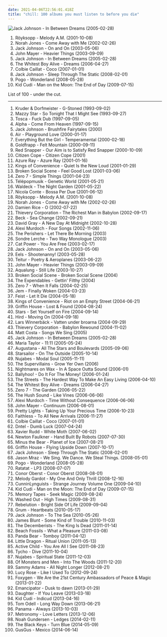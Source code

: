 ```yaml
---
date: 2021-04-06T22:56:01.418Z
title: "chill: 100 albums you must listen to before you die"
---
```

![Jack Johnson - In Between Dreams (2005-02-28)](http://coverartarchive.org/release/8803a42d-59ca-4eee-83ba-61fae63856f5/6148270094-500.jpg "Jack Johnson - In Between Dreams (2005-02-28)")
<ol class="albums">
<li data-cover="https://img.discogs.com/cCrsEjLACyczWsYITTOxwaMW5rM=/fit-in/500x500/filters:strip_icc():format(jpeg):mode_rgb():quality(90)/discogs-images/R-1831286-1251312241.jpeg.jpg" data-tags="electronic, chillout" role="button">Röyksopp - Melody A.M. (2001-10-08)</li>
<li data-cover="http://coverartarchive.org/release/a7b9e4e4-b21e-4c70-8aee-5fa555796225/16662903606-500.jpg" data-tags="jazz" role="button">Norah Jones - Come Away with Me (2002-02-26)</li>
<li data-cover="http://coverartarchive.org/release/972a10fd-c0b7-47c4-9c72-267a8e6aec38/23562352835-500.jpg" data-tags="acoustic, jack johnson" role="button">Jack Johnson - On and On (2003-05-06)</li>
<li data-cover="http://coverartarchive.org/release/de5686c7-a301-476e-b4df-61f67f83824b/6621900880-500.jpg" data-tags="john mayer, rock" role="button">John Mayer - Heavier Things (2003-09-09)</li>
<li data-cover="http://coverartarchive.org/release/8803a42d-59ca-4eee-83ba-61fae63856f5/6148270094-500.jpg" data-tags="acoustic" role="button">Jack Johnson - In Between Dreams (2005-02-28)</li>
<li data-cover="http://coverartarchive.org/release/991663bf-fc45-422f-bf7f-7e713c22b591/17925341829-500.jpg" data-tags="indie" role="button">The Whitest Boy Alive - Dreams (2006-04-27)</li>
<li data-cover="http://coverartarchive.org/release/402e7158-57a2-48c1-9ecc-83a78f3f6c8e/2859644033-500.jpg" data-tags="pop" role="button">Colbie Caillat - Coco (2007-01-01)</li>
<li data-cover="https://via.placeholder.com/450" data-tags="acoustic" role="button">Jack Johnson - Sleep Through The Static (2008-02-01)</li>
<li data-cover="http://coverartarchive.org/release/5505f51b-7b24-43f1-858d-07f53a7bb9f9/7274269501-500.jpg" data-tags="electronic, chill" role="button">Pogo - Wonderland (2008-05-28)</li>
<li data-cover="http://coverartarchive.org/release/e44d998a-0b74-4bbf-b0b1-f8cb5541169d/2727460436-500.jpg" data-tags="hip-hop" role="button">Kid Cudi - Man on the Moon: The End of Day (2009-07-15)</li>
</ol>
List of 100 - under the cut.
<!-- more -->

_________________

<ol class="albums">
<li data-cover="https://via.placeholder.com/450" data-tags="chillout, downtempo" role="button">
Kruder & Dorfmeister - G-Stoned (1993-09-02)
</li>
<li data-cover="http://coverartarchive.org/release/d9fa44a6-c79b-4b70-806b-af5eb748e8f8/5320516788-500.jpg" data-tags="dream pop, female vocalists, alternative, 90s" role="button">
Mazzy Star - So Tonight That I Might See (1993-09-27)
</li>
<li data-cover="http://coverartarchive.org/release/fb8647ff-066b-4e9e-b9b0-791f39bcfa13/4530526778-500.jpg" data-tags="dub, chill" role="button">
Tosca - Fuck Dub (1997-09-05)
</li>
<li data-cover="http://coverartarchive.org/release/a66fb9a6-a459-4e75-90a4-9eb7e33ad88c/14902634422-500.jpg" data-tags="electronic, downtempo" role="button">
Alpha - Come From Heaven (1997-09-15)
</li>
<li data-cover="http://coverartarchive.org/release/34c07ea9-63ff-4d69-bfb2-279d52dda6da/27925708299-500.jpg" data-tags="acoustic" role="button">
Jack Johnson - Brushfire Fairytales (2000)
</li>
<li data-cover="https://img.discogs.com/JWuw0UE5HpiFwbNxrVzNNAPGvzY=/fit-in/600x634/filters:strip_icc():format(jpeg):mode_rgb():quality(90)/discogs-images/R-5533033-1395824414-7881.jpeg.jpg" data-tags="chill, eerie" role="button">
Air - Playground Love (2000-01-17)
</li>
<li data-cover="https://img.discogs.com/JEY2_TU_EjI0KyZQpik9qP0mL6E=/fit-in/500x499/filters:strip_icc():format(jpeg):mode_rgb():quality(90)/discogs-images/R-83089-1379059481-7854.jpeg.jpg" data-tags="electronica, everything but the girl, electronic, lounge" role="button">
Everything But the Girl - Temperamental (2000-02-18)
</li>
<li data-cover="http://coverartarchive.org/release/a9c71b51-ad11-436e-b759-9f23c324433a/5128575556-500.jpg" data-tags="trip-hop, electronic" role="button">
Goldfrapp - Felt Mountain (2000-09-11)
</li>
<li data-cover="https://img.discogs.com/ZbrsdUmD4Y5chbo590OGGOHVNJs=/fit-in/600x585/filters:strip_icc():format(jpeg):mode_rgb():quality(90)/discogs-images/R-13642-1461602706-7157.jpeg.jpg" data-tags="trip-hop, chill" role="button">
Red Snapper - Our Aim is to Satisfy Red Snapper (2000-10-09)
</li>
<li data-cover="http://coverartarchive.org/release/1c382e7a-1efa-46fb-9fcf-fca60599fe71/6110111109-500.jpg" data-tags="chillout" role="button">
Citizen Cope - Citizen Cope (2001)
</li>
<li data-cover="http://coverartarchive.org/release/e02ccb17-e073-4439-a38c-a5008e1bcead/22576180833-500.jpg" data-tags="female vocalists, 00s" role="button">
Azure Ray - Azure Ray (2001-01-16)
</li>
<li data-cover="https://img.discogs.com/lsz4cKVgVZ2Y5vbRL35Nv2_vGoo=/fit-in/600x600/filters:strip_icc():format(jpeg):mode_rgb():quality(90)/discogs-images/R-9784862-1526804148-7507.jpeg.jpg" data-tags="acoustic, indie pop, indie" role="button">
Kings of Convenience - Quiet Is the New Loud (2001-01-29)
</li>
<li data-cover="http://coverartarchive.org/release/bcc94f56-bdb0-32b7-9d1b-fda488bff5dc/27138605951-500.jpg" data-tags="post-rock, ambient" role="button">
Broken Social Scene - Feel Good Lost (2001-03-06)
</li>
<li data-cover="http://coverartarchive.org/release/492ba46b-0c4b-48c6-8dae-162058dc95e9/12184142601-500.jpg" data-tags="chillout, downtempo" role="button">
Zero 7 - Simple Things (2001-04-23)
</li>
<li data-cover="http://coverartarchive.org/release/51622cb0-251f-4cf8-8e1c-79a27c340e24/4049466485-500.jpg" data-tags="electronic, chillout, downtempo, trip-hop" role="button">
Télépopmusik - Genetic World (2001-05-21)
</li>
<li data-cover="http://coverartarchive.org/release/f58e4f08-9204-4898-b0d2-69fe5367e602/16928251797-500.jpg" data-tags="chillout, trip-hop" role="button">
Waldeck - The Night Garden (2001-05-22)
</li>
<li data-cover="http://coverartarchive.org/release/96fe63e2-7ded-4b69-a79d-b7ff407dcd69/17622833440-500.jpg" data-tags="jazz, nu jazz, bossa nova" role="button">
Nicola Conte - Bossa Per Due (2001-06-12)
</li>
<li data-cover="https://img.discogs.com/cCrsEjLACyczWsYITTOxwaMW5rM=/fit-in/500x500/filters:strip_icc():format(jpeg):mode_rgb():quality(90)/discogs-images/R-1831286-1251312241.jpeg.jpg" data-tags="electronic, chillout" role="button">
Röyksopp - Melody A.M. (2001-10-08)
</li>
<li data-cover="http://coverartarchive.org/release/a7b9e4e4-b21e-4c70-8aee-5fa555796225/16662903606-500.jpg" data-tags="jazz" role="button">
Norah Jones - Come Away with Me (2002-02-26)
</li>
<li data-cover="https://img.discogs.com/ZQlQz6fBE2IohmkyyWgN2qBYtbw=/fit-in/150x150/filters:strip_icc():format(jpeg):mode_rgb():quality(90)/discogs-images/R-1222805-1202239031.jpeg.jpg" data-tags="acoustic, singer-songwriter, folk" role="button">
Damien Rice - O (2002-07-22)
</li>
<li data-cover="http://coverartarchive.org/release/1770ef1b-d12b-4b23-b594-a3d471c3d600/8933157864-500.jpg" data-tags="chillout, downtempo, lounge" role="button">
Thievery Corporation - The Richest Man in Babylon (2002-09-17)
</li>
<li data-cover="http://coverartarchive.org/release/09dc8894-bb52-4edd-a31b-e74e30753a44/7066111416-500.jpg" data-tags="singer-songwriter, acoustic, beck" role="button">
Beck - Sea Change (2002-09-21)
</li>
<li data-cover="https://img.discogs.com/WzbJDXRzzzM2cmt_BMVL8XTobkQ=/fit-in/593x600/filters:strip_icc():format(jpeg):mode_rgb():quality(90)/discogs-images/R-4105558-1407871165-2815.jpeg.jpg" data-tags="chill, acoustic, david gray" role="button">
David Gray - A New Day At Midnight (2002-10-28)
</li>
<li data-cover="http://coverartarchive.org/release/5c2e6103-520e-4459-b2d3-d74e86b608ae/17932879162-500.jpg" data-tags="indie, folk" role="button">
Alexi Murdoch - Four Songs (2002-11-06)
</li>
<li data-cover="https://img.discogs.com/81sbJ_evVaaWj-YpvigRUHot62Y=/fit-in/289x288/filters:strip_icc():format(jpeg):mode_rgb():quality(90)/discogs-images/R-6185789-1425292961-3289.jpeg.jpg" data-tags="indie" role="button">
The Perishers - Let There Be Morning (2003)
</li>
<li data-cover="https://img.discogs.com/lJfsIbR1eYiKn_7LBqccO0cXZ20=/fit-in/600x600/filters:strip_icc():format(jpeg):mode_rgb():quality(90)/discogs-images/R-759412-1284497750.jpeg.jpg" data-tags="singer-songwriter, albums i played hell out of, two way monologue" role="button">
Sondre Lerche - Two Way Monologue (2003)
</li>
<li data-cover="http://coverartarchive.org/release/81505ed6-1ad0-4e45-8f48-662fecfa7a75/3816099541-500.jpg" data-tags="singer-songwriter, indie, female vocalists" role="button">
Cat Power - You Are Free (2003-02-17)
</li>
<li data-cover="http://coverartarchive.org/release/972a10fd-c0b7-47c4-9c72-267a8e6aec38/23562352835-500.jpg" data-tags="acoustic, jack johnson" role="button">
Jack Johnson - On and On (2003-05-06)
</li>
<li data-cover="http://coverartarchive.org/release/2a15446f-a6b7-4e9c-82b9-a4685ef6b269/1607144291-500.jpg" data-tags="alternative, indie rock" role="button">
Eels - Shootenanny! (2003-05-28)
</li>
<li data-cover="http://coverartarchive.org/release/8dc17780-6a26-4ccb-91c9-23d568de83d4/27879377982-500.jpg" data-tags="teitur" role="button">
Teitur - Poetry & Aeroplanes (2003-06-22)
</li>
<li data-cover="http://coverartarchive.org/release/de5686c7-a301-476e-b4df-61f67f83824b/6621900880-500.jpg" data-tags="john mayer, rock" role="button">
John Mayer - Heavier Things (2003-09-09)
</li>
<li data-cover="https://img.discogs.com/3Sm3W8uRKa4ng_mHSjtC02riH8A=/fit-in/150x150/filters:strip_icc():format(jpeg):mode_rgb():quality(90)/discogs-images/R-2208233-1323194011.jpeg.jpg" data-tags="soundtrack, jazz, chill, alternative, power pop, singer-songwriter, britpop, pop-rock, io, amaranth, purchase, hard to find, maarts, still life, happy at work, favorite cds, thoughtfully, wanted album, granka, go get it" role="button">
Aqualung - Still Life (2003-10-27)
</li>
<li data-cover="http://coverartarchive.org/release/2d71439b-d7ad-42a0-b8cb-0d53e4d36e51/9269110098-500.jpg" data-tags="indie rock, indie" role="button">
Broken Social Scene - Broken Social Scene (2004)
</li>
<li data-cover="http://coverartarchive.org/release/394546f4-2c4f-4f67-a8ad-137b6ca3edec/13313814649-500.jpg" data-tags="heavy metal, chill, rock, punk, reggae, dub, ska, boogie on down, love songs that rock" role="button">
The Expendables - Gettin' Filthy (2004)
</li>
<li data-cover="https://img.discogs.com/J9Tu6lndSIaA29Jg85GuI0GDcWI=/fit-in/400x400/filters:strip_icc():format(jpeg):mode_rgb():quality(90)/discogs-images/R-1935782-1253543842.jpeg.jpg" data-tags="chillout" role="button">
Zero 7 - When It Falls (2004-02-25)
</li>
<li data-cover="http://coverartarchive.org/release/dfb9db5d-bb8c-4fcd-a256-96841b6d090a/7929248241-500.jpg" data-tags="pop, female vocalists" role="button">
Jem - Finally Woken (2004-03-23)
</li>
<li data-cover="https://img.discogs.com/eU2kHxppsdd5tQ2SLv80GIxVNz8=/fit-in/600x600/filters:strip_icc():format(jpeg):mode_rgb():quality(90)/discogs-images/R-1006592-1520070252-6057.jpeg.jpg" data-tags="female vocalists, indie" role="button">
Feist - Let It Die (2004-05-18)
</li>
<li data-cover="https://img.discogs.com/t2DFzehygut-LLu8PiP0MATU-Zo=/fit-in/600x591/filters:strip_icc():format(jpeg):mode_rgb():quality(90)/discogs-images/R-298445-1179488924.jpeg.jpg" data-tags="indie, acoustic, norwegian" role="button">
Kings of Convenience - Riot on an Empty Street (2004-06-21)
</li>
<li data-cover="http://coverartarchive.org/release/ffb07277-c860-4ed0-957f-539096995573/17531246316-500.jpg" data-tags="chill, folk, singer-songwriter, folk rock, 00s" role="button">
Griffin House - Lost & Found (2004-08-24)
</li>
<li data-cover="https://img.discogs.com/8FIA2sz1_BotHhDwNL31gjdQ-mU=/fit-in/600x600/filters:strip_icc():format(jpeg):mode_rgb():quality(90)/discogs-images/R-13941067-1564536660-2325.jpeg.jpg" data-tags="indie, indie pop" role="button">
Stars - Set Yourself on Fire (2004-09-14)
</li>
<li data-cover="http://coverartarchive.org/release/7f4fa5cc-3b0d-42a0-b148-acf68726af31/28145540398-500.jpg" data-tags="lounge" role="button">
Hird - Moving On (2004-09-18)
</li>
<li data-cover="https://img.discogs.com/vTpeM_ZRvSZHvU4-5ef5DJgAaII=/fit-in/600x600/filters:strip_icc():format(jpeg):mode_rgb():quality(90)/discogs-images/R-14170893-1569176715-5293.jpeg.jpg" data-tags="chill" role="button">
Lars Winnerbäck - Vatten under broarna (2004-09-29)
</li>
<li data-cover="http://coverartarchive.org/release/a2219b6c-5c32-31ef-a8db-20805aa86310/3526715644-500.jpg" data-tags="electronica, trip-hop, chill, chillout, reggae" role="button">
Thievery Corporation - Babylon Rewound (2004-11-02)
</li>
<li data-cover="https://via.placeholder.com/450" data-tags="singer-songwriter, acoustic" role="button">
Matt Costa - Songs We Sing (2005)
</li>
<li data-cover="http://coverartarchive.org/release/8803a42d-59ca-4eee-83ba-61fae63856f5/6148270094-500.jpg" data-tags="acoustic" role="button">
Jack Johnson - In Between Dreams (2005-02-28)
</li>
<li data-cover="http://coverartarchive.org/release/e721f43f-bac5-4459-a318-f47fe57b507a/15009927886-500.jpg" data-tags="chill, indie rock, female vocalist" role="button">
Maria Taylor - 11:11 (2005-05-24)
</li>
<li data-cover="http://coverartarchive.org/release/78e0a82c-f6e3-45fe-8f5c-190ae91bf357/5143039917-500.jpg" data-tags="rock, alternative, augustana" role="button">
Augustana - All The Stars and Boulevards (2005-09-06)
</li>
<li data-cover="https://via.placeholder.com/450" data-tags="rock, britpop" role="button">
Starsailor - On The Outside (2005-10-14)
</li>
<li data-cover="http://coverartarchive.org/release/9f3a4a9b-5741-4a3b-9350-10940ce8bbf3/22229285708-500.jpg" data-tags="chillout, hip-hop, instrumental" role="button">
Nujabes - Modal Soul (2005-11-11)
</li>
<li data-cover="https://img.discogs.com/C-GIJ37K5lw77l09qevF9Di2VP0=/fit-in/600x600/filters:strip_icc():format(jpeg):mode_rgb():quality(90)/discogs-images/R-3625999-1439766596-5010.jpeg.jpg" data-tags="chill, reggae, surf, ska, summer, california, dancehall, beach, baixar depois, happy music for work" role="button">
The Supervillains - Grow Yer Own (2006)
</li>
<li data-cover="http://coverartarchive.org/release/ae6389a7-cd8c-3e62-8db1-1b9a9e6e27b9/4394479901-500.jpg" data-tags="downtempo, chillout" role="button">
Nightmares on Wax - In A Space Outta Sound (2006-01)
</li>
<li data-cover="http://coverartarchive.org/release/abc685a8-6339-4b71-bd30-1fb9b4b48ae1/2203270543-500.jpg" data-tags="chill, reggae, surf, summer, california, beach, reggae-rock, bally, happy music for work" role="button">
Ballyhoo! - Do It For The Money! (2006-01-24)
</li>
<li data-cover="http://coverartarchive.org/release/cc491072-7ed0-40c1-a36b-4499e86de2b5/10795881747-500.jpg" data-tags="hip-hop, hip hop, rap, the streets" role="button">
The Streets - The Hardest Way To Make An Easy Living (2006-04-10)
</li>
<li data-cover="http://coverartarchive.org/release/991663bf-fc45-422f-bf7f-7e713c22b591/17925341829-500.jpg" data-tags="indie" role="button">
The Whitest Boy Alive - Dreams (2006-04-27)
</li>
<li data-cover="https://via.placeholder.com/450" data-tags="chillout" role="button">
Zero 7 - The Garden (2006-05-22)
</li>
<li data-cover="http://coverartarchive.org/release/4ce7c0ae-82d9-469d-88ed-a8875175633e/17321336815-500.jpg" data-tags="indie, the hush sound" role="button">
The Hush Sound - Like Vines (2006-06-06)
</li>
<li data-cover="http://coverartarchive.org/release/c7f170ef-5b55-4711-8820-48dac859f5e2/5105968554-500.jpg" data-tags="indie, folk, singer-songwriter" role="button">
Alexi Murdoch - Time Without Consequence (2006-06-06)
</li>
<li data-cover="http://coverartarchive.org/release/8aa81e40-71f1-4a39-a631-cb06703348d4/3717995933-500.jpg" data-tags="blues, john mayer" role="button">
John Mayer - Continuum (2006-08-01)
</li>
<li data-cover="http://coverartarchive.org/release/d7548fbc-8cac-41e9-a59c-d286696ace9e/2402661758-500.jpg" data-tags="usa underground" role="button">
Pretty Lights - Taking Up Your Precious Time (2006-10-23)
</li>
<li data-cover="https://img.discogs.com/pPLsZmTwJnHlPsZS8zlvFGa-GJY=/fit-in/600x600/filters:strip_icc():format(jpeg):mode_rgb():quality(90)/discogs-images/R-8149275-1456064062-6023.jpeg.jpg" data-tags="chillout, electronic, electronica, dance, faithless" role="button">
Faithless - To All New Arrivals (2006-11-27)
</li>
<li data-cover="http://coverartarchive.org/release/402e7158-57a2-48c1-9ecc-83a78f3f6c8e/2859644033-500.jpg" data-tags="pop" role="button">
Colbie Caillat - Coco (2007-01-01)
</li>
<li data-cover="http://coverartarchive.org/release/6e9fad42-8fbe-48db-b423-6a2118ca8e28/8501407907-500.jpg" data-tags="indie rock, electro, leftfield" role="button">
Dntel - Dumb Luck (2007-04-24)
</li>
<li data-cover="https://img.discogs.com/lwkGNhHJvvJVL1mkDqV5DD_js8g=/fit-in/600x559/filters:strip_icc():format(jpeg):mode_rgb():quality(90)/discogs-images/R-1065389-1189602288.jpeg.jpg" data-tags="surf, australian" role="button">
Xavier Rudd - White Moth (2007-06-02)
</li>
<li data-cover="http://coverartarchive.org/release/eb09be91-a6c4-44f0-80a9-196c6a3372d8/21084805447-500.jpg" data-tags="british, uk, somgwriters" role="button">
Newton Faulkner - Hand Built By Robots (2007-07-30)
</li>
<li data-cover="http://coverartarchive.org/release/e3c0a8ce-6f8f-4aa2-9db0-f0a9a44504d8/2103706278-500.jpg" data-tags="indie rock, indie, mellow" role="button">
Minus the Bear - Planet of Ice (2007-08-21)
</li>
<li data-cover="https://img.discogs.com/KR2icblwxBD7a9YMMOR8JUAkRNk=/fit-in/280x280/filters:strip_icc():format(jpeg):mode_rgb():quality(90)/discogs-images/R-3742890-1342555718-8961.jpeg.jpg" data-tags="flying upside down" role="button">
Griffin House - Flying Upside Down (2007-10-17)
</li>
<li data-cover="https://via.placeholder.com/450" data-tags="acoustic" role="button">
Jack Johnson - Sleep Through The Static (2008-02-01)
</li>
<li data-cover="http://coverartarchive.org/release/17de02f3-5ee1-41c9-9ba4-42bca40dd848/2223304263-500.jpg" data-tags="singer-songwriter, pop, acoustic" role="button">
Jason Mraz - We Sing. We Dance. We Steal Things. (2008-05-01)
</li>
<li data-cover="http://coverartarchive.org/release/5505f51b-7b24-43f1-858d-07f53a7bb9f9/7274269501-500.jpg" data-tags="electronic, chill" role="button">
Pogo - Wonderland (2008-05-28)
</li>
<li data-cover="http://coverartarchive.org/release/6f260569-6480-4bff-a9a9-e9b055624fe1/18464208583-500.jpg" data-tags="electronic" role="button">
Ratatat - LP3 (2008-07-07)
</li>
<li data-cover="http://coverartarchive.org/release/9d3aa863-b420-4e4b-a8ea-0868c80fc60d/6438594786-500.jpg" data-tags="folk rock" role="button">
Conor Oberst - Conor Oberst (2008-08-01)
</li>
<li data-cover="https://via.placeholder.com/450" data-tags="jazz" role="button">
Melody Gardot - My One And Only Thrill (2008-12-16)
</li>
<li data-cover="http://coverartarchive.org/release/b0ba037d-1622-434a-bd91-cc4583a6e53b/26542085606-500.jpg" data-tags="hip-hop, hip hop, chill, underground rap, southern rap" role="button">
CunninLynguists - Strange Journey Volume One (2009-04-10)
</li>
<li data-cover="http://coverartarchive.org/release/e44d998a-0b74-4bbf-b0b1-f8cb5541169d/2727460436-500.jpg" data-tags="hip-hop" role="button">
Kid Cudi - Man on the Moon: The End of Day (2009-07-15)
</li>
<li data-cover="https://img.discogs.com/-jTtx8i_9nYOcmOknXjVaFcnjpo=/fit-in/560x600/filters:strip_icc():format(jpeg):mode_rgb():quality(90)/discogs-images/R-1906121-1251551154.jpeg.jpg" data-tags="chillwave, electronica" role="button">
Memory Tapes - Seek Magic (2009-08-24)
</li>
<li data-cover="http://coverartarchive.org/release/4660ee18-b7e2-43e8-9712-f8eb1e23656c/4157979888-500.jpg" data-tags="electronic, electropop, chill" role="button">
Washed Out - High Times (2009-08-31)
</li>
<li data-cover="https://img.discogs.com/Ine1l8ofiCWrwMeOgpFSVXheyys=/fit-in/595x592/filters:strip_icc():format(jpeg):mode_rgb():quality(90)/discogs-images/R-2914517-1307048549.jpeg.jpg" data-tags="chill, reggae, summer" role="button">
Rebelution - Bright Side Of Life (2009-09-04)
</li>
<li data-cover="https://img.discogs.com/n_6Gxp6npqCzgf6SSrF6K5exuqo=/fit-in/600x596/filters:strip_icc():format(jpeg):mode_rgb():quality(90)/discogs-images/R-1913206-1275933926.jpeg.jpg" data-tags="synth" role="button">
Grum - Heartbeats (2010-05-17)
</li>
<li data-cover="http://coverartarchive.org/release/b9c43a32-116c-4b13-aee5-1b327f544334/23563622864-500.jpg" data-tags="acoustic, jack johnson" role="button">
Jack Johnson - To The Sea (2010-05-26)
</li>
<li data-cover="http://coverartarchive.org/release/9b1c0003-7de6-4620-ab57-cf6cd03bb269/7533919648-500.jpg" data-tags="pop, singer-songwriter, james blunt" role="button">
James Blunt - Some Kind of Trouble (2010-11-03)
</li>
<li data-cover="http://coverartarchive.org/release/386e22bc-d967-4224-98cc-13ec5315751b/4625733651-500.jpg" data-tags="indie, folk rock, indie folk" role="button">
The Decemberists - The King Is Dead (2011-01-14)
</li>
<li data-cover="http://coverartarchive.org/release/1ba18379-ce3f-4e9d-b8cc-b081959ee44c/3858543129-500.jpg" data-tags="indie, 10s, captured tracks" role="button">
Beach Fossils - What a Pleasure (2011-03-08)
</li>
<li data-cover="http://coverartarchive.org/release/8d5b56e7-7412-4724-9407-039e64ecd014/13800964524-500.jpg" data-tags="indie, experimental, experimental rock, paw tracks" role="button">
Panda Bear - Tomboy (2011-04-12)
</li>
<li data-cover="https://img.discogs.com/SmWzFHMp4iRkXEpAx0Oc-PKF90I=/fit-in/450x453/filters:strip_icc():format(jpeg):mode_rgb():quality(90)/discogs-images/R-3033588-1312713162.jpeg.jpg" data-tags="trip-hop" role="button">
Little Dragon - Ritual Union (2011-05-13)
</li>
<li data-cover="http://coverartarchive.org/release/560d4328-550c-40af-a2fc-f2a2b10328b4/2215573326-500.jpg" data-tags="ambient, dream pop" role="button">
Active Child - You Are All I See (2011-08-23)
</li>
<li data-cover="https://img.discogs.com/eqYvIP3HvdGEBWJpXbvG2t08zR4=/fit-in/600x600/filters:strip_icc():format(jpeg):mode_rgb():quality(90)/discogs-images/R-3130147-1317157566.jpeg.jpg" data-tags="electronic, downtempo" role="button">
Tycho - Dive (2011-10-04)
</li>
<li data-cover="http://coverartarchive.org/release/5ce26deb-207e-49d4-8054-e79184e1456b/4799003889-500.jpg" data-tags="hip-hop, jazz, japanese, downtempo" role="button">
Nujabes - Spiritual State (2011-12-03)
</li>
<li data-cover="http://coverartarchive.org/release/4768d1fc-efa0-4dda-bb7f-9856e806831a/3608510095-500.jpg" data-tags="icelandic" role="button">
Of Monsters and Men - Into The Woods (2011-12-20)
</li>
<li data-cover="http://coverartarchive.org/release/b266751b-2c9e-4a15-90f0-226bf0019e54/3301797137-500.jpg" data-tags="chill" role="button">
Sammy Adams - All Night Longer (2012-08-21)
</li>
<li data-cover="http://coverartarchive.org/release/3cb19f06-ce08-44d2-9b07-ffef4ac20216/10096389953-500.jpg" data-tags="folk, indie folk" role="button">
Lucy Rose - Like I Used To (2012-09-24)
</li>
<li data-cover="http://coverartarchive.org/release/fed15943-7a2f-4145-b927-d54bfdbb47a3/3077819531-500.jpg" data-tags="indie pop" role="button">
Foxygen - We Are the 21st Century Ambassadors of Peace & Magic (2013-01-22)
</li>
<li data-cover="http://coverartarchive.org/release/27a457a5-64ac-4beb-9d8e-a331ebfe065f/3195652743-500.jpg" data-tags="downtempo" role="button">
Emancipator - Dusk to dawn (2013-01-29)
</li>
<li data-cover="http://coverartarchive.org/release/60876924-57d9-4781-8dd7-d757fcd995ac/3612258873-500.jpg" data-tags="indie" role="button">
Daughter - If You Leave (2013-03-18)
</li>
<li data-cover="http://coverartarchive.org/release/53351ea5-0a4f-42ff-9bee-4a7d3c43fda8/7420843359-500.jpg" data-tags="kid cudi" role="button">
Kid Cudi - Indicud (2013-04-16)
</li>
<li data-cover="http://coverartarchive.org/release/d8997b1d-3345-4750-a7e6-fe19b96a96f3/4436735162-500.jpg" data-tags="indie, chill, singer-songwriter, acoustic, columbia records, sony music, in my vinyl collection" role="button">
Tom Odell - Long Way Down (2013-06-21)
</li>
<li data-cover="http://coverartarchive.org/release/3c3f741e-2e97-4795-81f3-86a264d116f0/16471947055-500.jpg" data-tags="chill, punk" role="button">
Panama - Always (2013-10-03)
</li>
<li data-cover="http://coverartarchive.org/release/5adeb0cd-f15c-447c-82a4-2d6fb5279436/6728311268-500.jpg" data-tags="indie pop, british" role="button">
Metronomy - Love Letters (2013-12-06)
</li>
<li data-cover="http://coverartarchive.org/release/340db447-f750-4149-8ec4-8bcd92a0f260/11254738554-500.jpg" data-tags="chill, music i should check out, dine alone music, good song-isaiah" role="button">
Noah Gundersen - Ledges (2014-02-11)
</li>
<li data-cover="http://coverartarchive.org/release/5bde1d21-eff2-4a6a-8e50-de9fd2051520/9200442958-500.jpg" data-tags="blues rock, rock, indie rock" role="button">
The Black Keys - Turn Blue (2014-05-09)
</li>
<li data-cover="http://coverartarchive.org/release/ec5aeb38-6541-4821-bd8a-9c161967f0db/7686700961-500.jpg" data-tags="electropop, chill, electro, house, icelandic, iceland, electro-pop, mp3" role="button">
GusGus - Mexico (2014-06-14)
</li>
</ol>